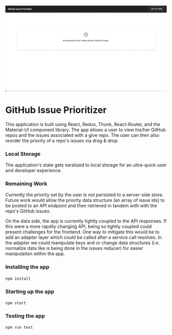![Screenshot](demo.gif)

# GitHub Issue Prioritizer

This application is built using React, Redux, Thunk, React-Router, and the Material-UI component library. The app allows a user to view his/her GitHub repos and the issues associated with a give repo. The user can then also reorder the priority of a repo's issues via drag & drop.

### Local Storage

The application's state gets seralized to local storage for an ultra-quick user and developer experience.

### Remaining Work

Currently the priority set by the user is not persisted to a server-side store. Future work would allow the priority data structure (an array of issue ids) to be posted to an API endpoint and then retrieved in tandem with with the repo's GitHub issues.

On the data side, the app is currently tightly coupled to the API responses. If this were a more rapdily changing API, being so tightly coupled could present challenges for the frontend. One way to mitigate this would be to add an adapter layer which could be called after a service call resolves. In the adapter we could manipulate keys and or change data structures (i.e. normalize data like is being done in the issues reducer) for easier manipulation within the app. 



### Installing the app
`npm install`

### Starting up the app
`npm start`

### Testing the app
`npm run test`
